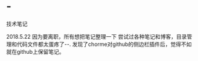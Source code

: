 # -
技术笔记

2018.5.22
因为要离职，所有想把笔记整理一下
尝试过各种笔记和博客，目录管理和代码文件都太蛋疼了--.
发现了chorme对github的侧边栏插件后，觉得不如就在github上保留笔记。
